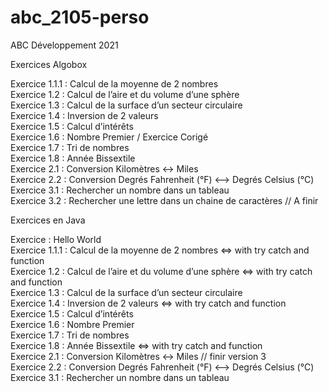 # abc_2105-perso
ABC Développement 2021

Exercices Algobox

Exercice 1.1.1 : Calcul de la moyenne de 2 nombres  
Exercice 1.2 : Calcul de l’aire et du volume d’une sphère  
Exercice 1.3 : Calcul de la surface d’un secteur circulaire  
Exercice 1.4 : Inversion de 2 valeurs  
Exercice 1.5 : Calcul d’intérêts  
Exercice 1.6 : Nombre Premier / Exercice Corigé  
Exercice 1.7 : Tri de nombres  
Exercice 1.8 : Année Bissextile  
Exercice 2.1 : Conversion Kilomètres <-> Miles  
Exercice 2.2 : Conversion Degrés Fahrenheit (°F) <--> Degrés Celsius (°C)  
Exercice 3.1 : Rechercher un nombre dans un tableau  
Exercice 3.2 : Rechercher une lettre dans un chaine de caractères // A finir  

Exercices en Java

Exercice : Hello World  
Exercice 1.1.1 : Calcul de la moyenne de 2 nombres <=> with try catch and function  
Exercice 1.2 : Calcul de l’aire et du volume d’une sphère <=> with try catch and function  
Exercice 1.3 : Calcul de la surface d’un secteur circulaire  
Exercice 1.4 : Inversion de 2 valeurs <=> with try catch and function  
Exercice 1.5 : Calcul d’intérêts  
Exercice 1.6 : Nombre Premier  
Exercice 1.7 : Tri de nombres    
Exercice 1.8 : Année Bissextile <=> with try catch and function  
Exercice 2.1 : Conversion Kilomètres <-> Miles // finir version 3  
Exercice 2.2 : Conversion Degrés Fahrenheit (°F) <--> Degrés Celsius (°C)  
Exercice 3.1 : Rechercher un nombre dans un tableau  
